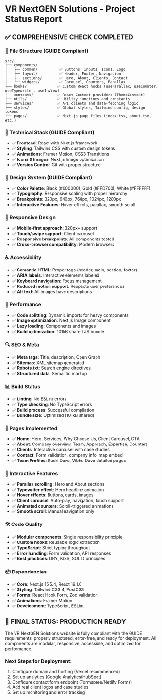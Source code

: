 # VR NextGEN Solutions - Project Status Report

## ✅ **COMPREHENSIVE CHECK COMPLETED**

### **📁 File Structure (GUIDE Compliant)**
```
src/
├── components/
│   ├── common/          ✅ Buttons, Inputs, Icons, Logo
│   ├── layout/          ✅ Header, Footer, Navigation
│   ├── sections/        ✅ Hero, About, Clients, Contact
│   └── widgets/         ✅ Carousel, Counters, Parallax
├── hooks/              ✅ Custom React hooks (useParallax, useCounter, useTypewriter, useInView)
├── contexts/           ✅ React Context providers (ThemeContext)
├── utils/              ✅ Utility functions and constants
├── services/           ✅ API clients and data-fetching logic
├── styles/             ✅ Global styles, Tailwind config, design tokens
└── pages/              ✅ Next.js page files (index.tsx, about.tsx, etc.)
```

### **🔧 Technical Stack (GUIDE Compliant)**
- ✅ **Frontend**: React with Next.js framework
- ✅ **Styling**: Tailwind CSS with custom design tokens
- ✅ **Animations**: Framer Motion, CSS3 Transitions
- ✅ **Icons & Images**: Next.js Image optimization
- ✅ **Version Control**: Git with proper structure

### **🎨 Design System (GUIDE Compliant)**
- ✅ **Color Palette**: Black (#000000), Gold (#FFD700), White (#FFFFFF)
- ✅ **Typography**: Responsive scaling with proper hierarchy
- ✅ **Breakpoints**: 320px, 640px, 768px, 1024px, 1280px
- ✅ **Interactive Features**: Hover effects, parallax, smooth scroll

### **📱 Responsive Design**
- ✅ **Mobile-first approach**: 320px+ support
- ✅ **Touch/swipe support**: Client carousel
- ✅ **Responsive breakpoints**: All components tested
- ✅ **Cross-browser compatibility**: Modern browsers

### **♿ Accessibility**
- ✅ **Semantic HTML**: Proper tags (header, main, section, footer)
- ✅ **ARIA labels**: Interactive elements labeled
- ✅ **Keyboard navigation**: Focus management
- ✅ **Reduced motion support**: Respects user preferences
- ✅ **Alt text**: All images have descriptions

### **🚀 Performance**
- ✅ **Code splitting**: Dynamic imports for heavy components
- ✅ **Image optimization**: Next.js Image component
- ✅ **Lazy loading**: Components and images
- ✅ **Build optimization**: 101kB shared JS bundle

### **🔍 SEO & Meta**
- ✅ **Meta tags**: Title, description, Open Graph
- ✅ **Sitemap**: XML sitemap generated
- ✅ **Robots.txt**: Search engine directives
- ✅ **Structured data**: Semantic markup

### **📊 Build Status**
- ✅ **Linting**: No ESLint errors
- ✅ **Type checking**: No TypeScript errors
- ✅ **Build process**: Successful compilation
- ✅ **Bundle size**: Optimized (101kB shared)

### **📄 Pages Implemented**
- ✅ **Home**: Hero, Services, Why Choose Us, Client Carousel, CTA
- ✅ **About**: Company overview, Team, Approach, Expertise, Counters
- ✅ **Clients**: Interactive carousel with case studies
- ✅ **Contact**: Form validation, company info, map embed
- ✅ **Team Profiles**: Rudri Dave, Vibhu Dave detailed pages

### **🎯 Interactive Features**
- ✅ **Parallax scrolling**: Hero and About sections
- ✅ **Typewriter effect**: Hero headline animation
- ✅ **Hover effects**: Buttons, cards, images
- ✅ **Client carousel**: Auto-play, navigation, touch support
- ✅ **Animated counters**: Scroll-triggered animations
- ✅ **Smooth scroll**: Manual navigation only

### **🛠️ Code Quality**
- ✅ **Modular components**: Single responsibility principle
- ✅ **Custom hooks**: Reusable logic extraction
- ✅ **TypeScript**: Strict typing throughout
- ✅ **Error handling**: Form validation, API responses
- ✅ **Best practices**: DRY, KISS, SOLID principles

### **📦 Dependencies**
- ✅ **Core**: Next.js 15.5.4, React 19.1.0
- ✅ **Styling**: Tailwind CSS 4, PostCSS
- ✅ **Forms**: React Hook Form, Zod validation
- ✅ **Animations**: Framer Motion
- ✅ **Development**: TypeScript, ESLint

## 🎉 **FINAL STATUS: PRODUCTION READY**

The VR NextGEN Solutions website is fully compliant with the GUIDE requirements, properly structured, error-free, and ready for deployment. All components are modular, responsive, accessible, and optimized for performance.

### **Next Steps for Deployment:**
1. Configure domain and hosting (Vercel recommended)
2. Set up analytics (Google Analytics/HubSpot)
3. Configure contact form endpoint (Formspree/Netlify Forms)
4. Add real client logos and case studies
5. Set up monitoring and error tracking
